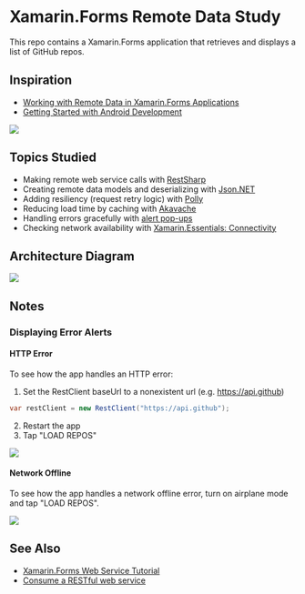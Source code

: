# Xamarin.Forms Remote Data Study

This repo contains a Xamarin.Forms application that retrieves and displays a list of GitHub repos.

## Inspiration

- [Working with Remote Data in Xamarin.Forms Applications](https://www.pluralsight.com/courses/remote-data-xamarin-forms-applications)
- [Getting Started with Android Development](https://www.pluralsight.com/courses/getting-started-android-development)

<img src="img/app-screenshot.png" max-height="820" />

## Topics Studied

- Making remote web service calls with [RestSharp](https://restsharp.dev)
- Creating remote data models and deserializing with [Json.NET](https://www.newtonsoft.com/json)
- Adding resiliency (request retry logic) with [Polly](https://github.com/App-vNext/Polly)
- Reducing load time by caching with [Akavache](https://github.com/reactiveui/Akavache)
- Handling errors gracefully with [alert pop-ups](https://docs.microsoft.com/en-us/xamarin/xamarin-forms/user-interface/pop-ups)
- Checking network availability with [Xamarin.Essentials: Connectivity](https://docs.microsoft.com/en-us/xamarin/essentials/connectivity?tabs=android)

## Architecture Diagram

![](img/architecture-diagram.jpg)

## Notes

### Displaying Error Alerts

#### HTTP Error

To see how the app handles an HTTP error:

1. Set the RestClient baseUrl to a nonexistent url (e.g. https://api.github)

```c#
var restClient = new RestClient("https://api.github");
```

2. Restart the app
3. Tap "LOAD REPOS"

<img src="img/http-error.png" max-height="820" />

#### Network Offline

To see how the app handles a network offline error, turn on airplane mode and tap "LOAD REPOS".

<img src="img/network-offline.png" max-height="820" />

## See Also

- [Xamarin.Forms Web Service Tutorial](https://docs.microsoft.com/en-us/xamarin/get-started/tutorials/web-service/?tabs=vswin)
- [Consume a RESTful web service](https://docs.microsoft.com/en-us/xamarin/xamarin-forms/data-cloud/web-services/rest)
